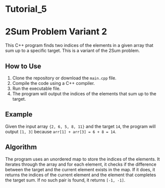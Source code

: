 # Tutorial_5

# 2Sum Problem Variant 2

This C++ program finds two indices of the elements in a given array that sum up to a specific target. This is a variant of the 2Sum problem.

## How to Use

1. Clone the repository or download the `main.cpp` file.
2. Compile the code using a C++ compiler.
3. Run the executable file.
4. The program will output the indices of the elements that sum up to the target.

## Example

Given the input array `{2, 6, 5, 8, 11}` and the target `14`, the program will output `[1, 3]` because `arr[1] + arr[3] = 6 + 8 = 14`.

## Algorithm

The program uses an unordered map to store the indices of the elements. It iterates through the array and for each element, it checks if the difference between the target and the current element exists in the map. If it does, it returns the indices of the current element and the element that completes the target sum. If no such pair is found, it returns `[-1, -1]`.
